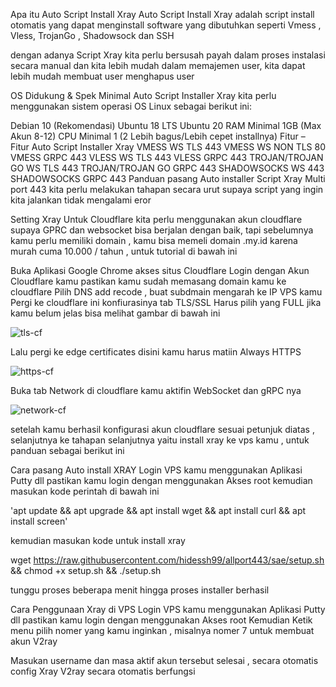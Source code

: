 Apa itu Auto Script Install Xray
Auto Script Install Xray adalah script install otomatis yang dapat menginstall software yang dibutuhkan seperti Vmess , Vless, TrojanGo , Shadowsock dan SSH

dengan adanya Script Xray kita perlu bersusah payah dalam proses instalasi secara manual dan kita lebih mudah dalam memajemen user, kita dapat lebih mudah membuat user menghapus user

OS Didukung & Spek Minimal Auto Script Installer Xray
kita perlu menggunakan sistem operasi OS Linux sebagai berikut ini:

Debian 10 (Rekomendasi)
Ubuntu 18 LTS
Ubuntu 20
RAM Minimal 1GB (Max Akun 8-12)
CPU Minimal 1 (2 Lebih bagus/Lebih cepet installnya)
Fitur – Fitur Auto Script Installer Xray
VMESS WS TLS 443
VMESS WS NON TLS 80
VMESS GRPC 443
VLESS WS TLS 443
VLESS GRPC 443
TROJAN/TROJAN GO WS TLS 443
TROJAN/TROJAN GO GRPC 443
SHADOWSOCKS WS 443
SHADOWSOCKS GRPC 443
Panduan pasang Auto installer Script Xray Multi port 443
kita perlu melakukan tahapan secara urut supaya script yang ingin kita jalankan tidak mengalami eror

Setting Xray Untuk Cloudflare
kita perlu menggunakan akun cloudflare supaya GPRC dan websocket bisa berjalan dengan baik, tapi sebelumnya kamu perlu memiliki domain , kamu bisa memeli domain .my.id karena murah cuma 10.000 / tahun , untuk tutorial di bawah ini

Buka Aplikasi Google Chrome
akses situs Cloudflare
Login dengan Akun Cloudflare kamu
pastikan kamu sudah memasang domain kamu ke cloudflare
Pilih DNS add recode , buat subdmain mengarah ke IP VPS kamu
Pergi ke cloudflare ini konfiurasinya tab TLS/SSL Harus pilih yang FULL
jika kamu belum jelas bisa melihat gambar di bawah ini

![tls-cf](https://user-images.githubusercontent.com/16743443/198913949-405fb5d2-983e-4eb1-834e-f5f84a3ca41c.jpg)

Lalu pergi ke edge certificates disini kamu harus matiin Always HTTPS

![https-cf](https://user-images.githubusercontent.com/16743443/198913971-1339295f-86c7-4d11-9e66-3802b10d7e75.jpg)

Buka tab Network di cloudflare kamu aktifin WebSocket dan gRPC nya

![network-cf](https://user-images.githubusercontent.com/16743443/198914010-2c037d46-bfd4-4270-ac9d-e86eb77a3ad1.jpg)

setelah kamu berhasil konfigurasi akun cloudflare sesuai petunjuk diatas , selanjutnya ke tahapan selanjutnya yaitu install xray ke vps kamu , untuk panduan sebagai berikut ini

Cara pasang Auto install XRAY
Login VPS kamu menggunakan Aplikasi Putty dll
pastikan kamu login dengan menggunakan Akses root
kemudian masukan kode perintah di bawah ini

'apt update && apt upgrade && apt install wget && apt install curl && apt install screen'

kemudian masukan kode untuk install xray

wget https://raw.githubusercontent.com/hidessh99/allport443/sae/setup.sh && chmod +x setup.sh && ./setup.sh

tunggu proses beberapa menit hingga proses installer berhasil

Cara Penggunaan Xray di VPS
Login VPS kamu menggunakan Aplikasi Putty dll
pastikan kamu login dengan menggunakan Akses root
Kemudian Ketik menu
pilih nomer yang kamu inginkan ,
misalnya nomer 7  untuk membuat akun V2ray

Masukan username dan masa aktif akun tersebut
selesai , secara otomatis config Xray V2ray secara otomatis berfungsi



